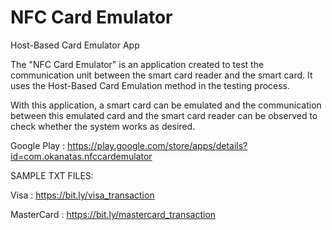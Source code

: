 # NFC Card Emulator
Host-Based Card Emulator App


The "NFC Card Emulator" is an application created to test the communication unit between the smart card reader
and the smart card. It uses the Host-Based Card Emulation method in the testing process.

With this application, a smart card can be emulated and the communication between this emulated card and the smart card
reader can be observed to check whether the system works as desired.

Google Play : https://play.google.com/store/apps/details?id=com.okanatas.nfccardemulator


SAMPLE TXT FILES:

Visa        : https://bit.ly/visa_transaction

MasterCard  : https://bit.ly/mastercard_transaction
